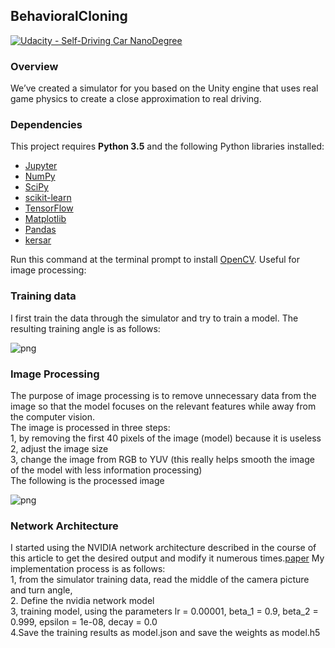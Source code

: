 ## BehavioralCloning
[![Udacity - Self-Driving Car NanoDegree](https://s3.amazonaws.com/udacity-sdc/github/shield-carnd.svg)](http://www.udacity.com/drive)
### Overview

We’ve created a simulator for you based on the Unity engine that uses real game physics to create a close approximation to real driving.

### Dependencies

This project requires **Python 3.5** and the following Python libraries installed:

- [Jupyter](http://jupyter.org/)
- [NumPy](http://www.numpy.org/)
- [SciPy](https://www.scipy.org/)
- [scikit-learn](http://scikit-learn.org/)
- [TensorFlow](http://tensorflow.org)
- [Matplotlib](http://matplotlib.org/)
- [Pandas](http://pandas.pydata.org/) 
- [kersar](http://kersar.org/) 

Run this command at the terminal prompt to install [OpenCV](http://opencv.org/). Useful for image processing:


### Training data 

I first train the data through the simulator and try to train a model. The resulting training angle is as follows:
<br>

![png](output_3_0.png)

### Image Processing

The purpose of image processing is to remove unnecessary data from the image so that the model focuses on the relevant features while away from the computer vision.<br>
The image is processed in three steps:<br>
1, by removing the first 40 pixels of the image (model) because it is useless<br>
2, adjust the image size<br>
3, change the image from RGB to YUV (this really helps smooth the image of the model with less information processing) <br>
The following is the processed image<br>

![png](output_3_0.png)

### Network Architecture

I started using the NVIDIA network architecture described in the course of this article to get the desired output and modify it numerous times.[paper](http://images.nvidia.com/content/tegra/automotive/images/2016/solutions/pdf/end-to-end-dl-using-px.pdf)
My implementation process is as follows:<br>
1, from the simulator training data, read the middle of the camera picture and turn angle,<br>
2. Define the nvidia network model<br>
3, training model, using the parameters lr = 0.00001, beta_1 = 0.9, beta_2 = 0.999, epsilon = 1e-08, decay = 0.0<br>
4.Save the training results as model.json and save the weights as model.h5<br>
